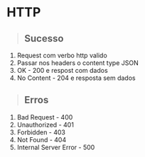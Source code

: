 # HTTP

> ## Sucesso
1. Request com verbo http valido
2. Passar nos headers o content type JSON
3. OK - 200 e respost com dados
4. No Content - 204 e resposta sem dados

> ## Erros
1. Bad Request - 400
2. Unauthorized - 401
3. Forbidden - 403
4. Not Found - 404
5. Internal Server Error - 500
